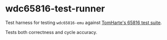 # wdc65816-test-runner

Test harness for testing `wdc65816-emu` against [TomHarte's 65816 test suite](https://github.com/TomHarte/ProcessorTests/tree/main/65816).

Tests both correctness and cycle accuracy.